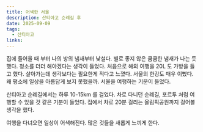 ```yaml
---
title: 어색한 서울
description: 산티아고 순례길 후
date: 2025-09-09
tags:
  - 산티아고
links:
---
```

  
집에 들어올 때 부터 나의 방의 냄새부터 낯설다. 별로 좋지 않은 쿰쿰한 냄새가 나는 듯 했다. 청소를 더더 해야겠다는 생각이 들었다. 처음으로 해외 여행을 20L 도 가방을 들고 했다. 살아가는데 생각보다는 필요한게 적다고 느꼈다. 서울의 한강도 매우 이뻤다. 왜 평소에 일상을 아름답게 보지 못했을까. 서울을 여행하는 기분이 들었다.

산티아고 순례길에서는 하루 10-15km 를 걸었다. 차로 다니던 순례길, 포르투 처럼 여행할 수 있을 것 같은 기분이 들었다. 집에서 차로 20분 걸리는 올림픽공원까지 걸어볼 생각을 했다.

여행을 다녀오면 일상이 어색해진다. 많은 것들을 새롭게 느끼게 한다.